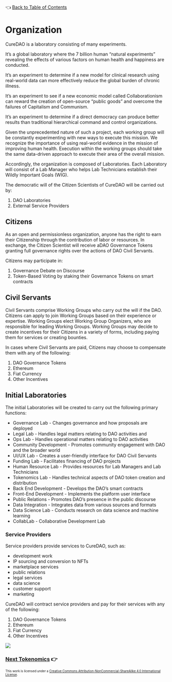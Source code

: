 👈 [Back to Table of Contents](../README.md)

# Organization

CureDAO is a laboratory consisting of many experiments.

It’s a global laboratory where the 7 billion human “natural experiments” revealing the effects of various factors on human health and happiness are conducted.

It’s an experiment to determine if a new model for clinical research using real-world data can more effectively reduce the global burden of chronic illness.

It’s an experiment to see if a new economic model called Collaborationism can reward the creation of open-source “public goods” and overcome the failures of Capitalism and Communism.

It’s an experiment to determine if a direct democracy can produce better results than traditional hierarchical command and control organizations.

Given the unprecedented nature of such a project, each working group will be constantly experimenting with new ways to execute this mission. We recognize the importance of using real-world evidence in the mission of improving human health.  Execution within the working groups should take the same data-driven approach to execute their area of the overall mission.

Accordingly, the organization is composed of Laboratories.  Each Laboratory will consist of a Lab Manager who helps Lab Technicians 
establish their Wildly Important Goals (WIG).

The democratic will of the Citizen Scientists of CureDAO will be carried out by:
1. DAO Laboratories
2. External Service Providers

## Citizens

As an open and permissionless organization, anyone has the right to earn their Citizenship through the contribution of labor or resources.  In exchange, the Citizen Scientist will receive aDAO Governance Tokens granting full governance 
rights over the actions of DAO Civil Servants.

Citizens may participate in:
1. Governance Debate on Discourse
2. Token-Based Voting by staking their Governance Tokens on smart contracts

## Civil Servants

Civil Servants comprise Working Groups who carry out the will if the DAO. Citizens can apply to join Working Groups based on their experience or
expertise. Working Groups elect Working Group Organizers, who are responsible for
leading Working Groups. Working Groups may decide to create incentives for
their Citizens in a variety of forms, including paying them for services or
creating bounties. 

In cases where Civil Servants are paid, Citizens may choose to compensate them with any of the following:
1. DAO Governance Tokens
2. Ethereum
3. Fiat Currency
4. Other Incentives

## Initial Laboratories

The initial Laboratories will be created to carry out the following primary functions:
- Governance Lab - Changes governance and how proposals are deployed
- Legal Lab - Handles legal matters relating to DAO activities and 
- Ops Lab - Handles operational matters relating to DAO activities
- Community Development - Promotes community engagement with DAO and the broader world
- UI/UX Lab - Creates a user-friendly interface for DAO Civil Servants
- Funding Lab - Facilitates financing of DAO projects
- Human Resource Lab - Provides resources for Lab Managers and Lab Technicians
- Tokenomics Lab - Handles technical aspects of DAO token creation and distribution
- Back End Development - Develops the DAO’s smart contracts
- Front-End Development - Implements the platform user interface
- Public Relations - Promotes DAO’s presence in the public discourse
- Data Integration - Integrates data from various sources and formats
- Data Science Lab - Conducts research on data science and machine learning
- CollabLab - Collaborative Development Lab

### Service Providers

Service providers provide services to CureDAO, such as:
- development work
- IP sourcing and conversion to NFTs 
- marketplace services
- public relations
- legal services
- data science
- customer support
- marketing

CureDAO will contract service providers and pay for their services with any of the following:
1. DAO Governance Tokens
2. Ethereum
3. Fiat Currency
4. Other Incentives

![](file:///C:/Users/m/AppData/Local/Temp/msohtmlclip1/01/clip_image002.jpg)

### [Next Tokenomics](./6-tokenomics.md) 👉

<sub><sub>
This work is licensed under a <a rel="license" href="http://creativecommons.org/licenses/by-nc-sa/4.0/">Creative Commons Attribution-NonCommercial-ShareAlike 4.0 International License</a>.
</sub></sub>
